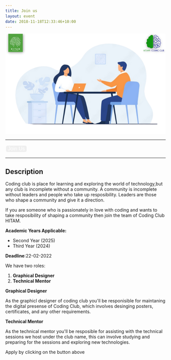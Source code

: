 ```yaml
---
title: Join us
layout: event
date: 2018-11-18T12:33:46+10:00
---
```


![Hire](/images/illustrations/hire.png)

---

<a href="https://forms.gle/3MMQLS6HBfi7TzZG7">
  <button class="button">Join Us</button>
</a>

<style>
.button {
  background-color: $primary;
  border: none;
  color: white;
  text-align: center;
  text-decoration: none;
  display: inline-block;
  font-size: 16px;
  margin: 4px 2px;
  cursor: pointer;
  border-radius: 5px;
}
</style>

---

## Description

Coding club is place for learning and exploring the world of technology,but any club is incomplete without a community. A community is incomplete without leaders and people who take up resposibility. Leaders are those who shape a community and give it a direction.

If you are someone who is passionately in love with coding and wants to take resposibility of shaping a community then join the team of Coding Club HITAM.

**Academic Years Applicable:**
* Second Year (2025)
* Third Year (2024)

**Deadline**:22-02-2022

We have two roles:

1. **Graphical Designer**
2. **Technical Mentor**

**Graphical Designer**

As the graphicl designer of coding club you'll be responisible for maintaning the digital presense of Coding Club, which involves desinging posters, certificates, and any other requirements.

**Technical Mentor**

As the technical mentor you'll be resposible for assisting with the technical sessions we host under the club name, this can involve studying and preparing for the sessions and exploring new technologies.

Apply by clicking on the button above
